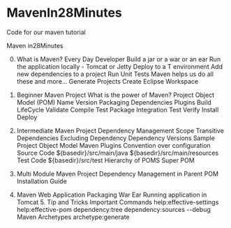 # MavenIn28Minutes
Code for our maven tutorial

Maven in28Minutes

0. What is Maven?
	Every Day Developer
		Build a jar or a war or an ear
		Run the application locally - Tomcat or Jetty
		Deploy to a T environment
		Add new dependencies to a project
		Run Unit Tests
	Maven helps us do all these and more...
		Generate Projects
		Create Eclipse Workspace

1. Beginner Maven Project
	What is the power of Maven?
	Project Object Model (POM)
		Name
		Version
		Packaging
		Dependencies
		Plugins
	Build LifeCycle
		Validate
		Compile
		Test
		Package
		Integration Test
		Verify
		Install
		Deploy

2. Intermediate Maven Project
	Dependency Management
		Scope
		Transitive Dependencies
		Excluding Dependency
		Dependency Versions
	Sample Project Object Model
		Maven Plugins
		Convention over configuration
			Source Code
				${basedir}/src/main/java
				${basedir}/src/main/resources
			Test Code
				${basedir}/src/test
	Hierarchy of POMS
		Super POM

3. Multi Module Maven Project
	Dependency Management in Parent POM
Installation Guide

4. Maven Web Application
	Packaging
		War
		Ear
	Running application in Tomcat	5. Tip and Tricks
	Important Commands
		help:effective-settings
		help:effective-pom
		dependency:tree
		dependency:sources
		--debug
	Maven Archetypes
		archetype:generate
